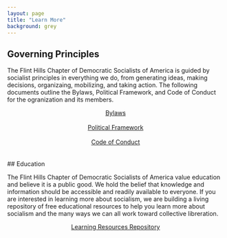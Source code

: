 ```yaml
---
layout: page
title: "Learn More"
background: grey
---
```


## Governing Principles

The Flint Hills Chapter of Democratic Socialists of America is guided by socialist principles in everything we do, from generating ideas, making decisions, organizaing, mobilizing, and taking action. The following documents outline the Bylaws, Political Framework, and Code of Conduct for the ogranization and its members.

<div align="center">
 <a class="btn btn-primary btn-xl text-uppercase" href="../governing-documents/bylaws">Bylaws</a>
 <br>
 <br>
  <a class="btn btn-primary btn-xl text-uppercase" href="../governing-documents/">Political Framework</a>
  <br>
 <br>
  <a class="btn btn-primary btn-xl text-uppercase" href="../governing-documents/">Code of Conduct</a>
</div>
  <br>
 <br>
## Education

The Flint Hills Chapter of Democratic Socialists of America value education and believe it is a public good.  We hold the belief that knowledge and information should be accessible and readily available to everyone. If you are interested in learning more about socialism, we are building a living repository of free educational resources to help you learn more about socialism and the many ways we can all work toward collective libreration. 

<div align="center">
 <a class="btn btn-primary btn-xl text-uppercase" href="../learning-resources">Learning Resources Repository</a>
</div>
